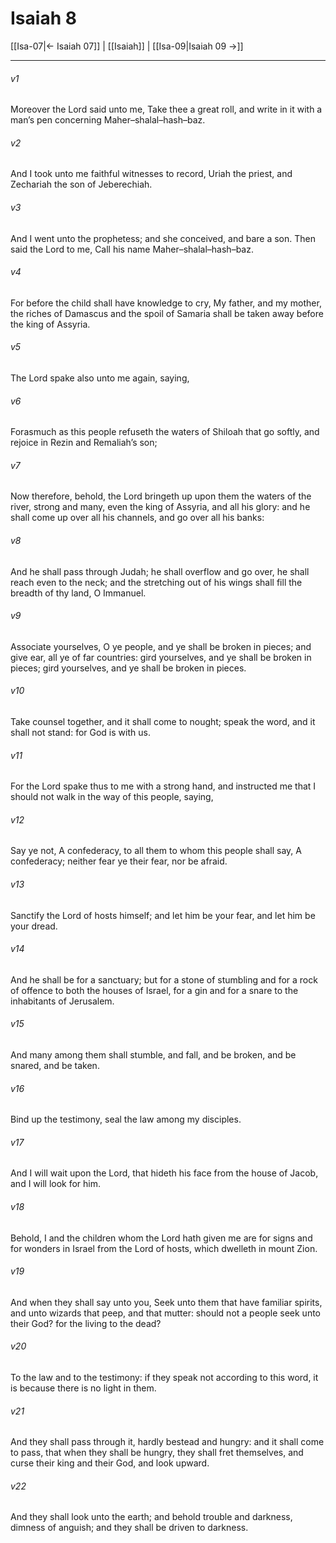 # Isaiah 8

[[Isa-07|← Isaiah 07]] | [[Isaiah]] | [[Isa-09|Isaiah 09 →]]
***

###### v1
Moreover the Lord said unto me, Take thee a great roll, and write in it with a man’s pen concerning Maher–shalal–hash–baz.
###### v2
And I took unto me faithful witnesses to record, Uriah the priest, and Zechariah the son of Jeberechiah.
###### v3
And I went unto the prophetess; and she conceived, and bare a son. Then said the Lord to me, Call his name Maher–shalal–hash–baz.
###### v4
For before the child shall have knowledge to cry, My father, and my mother, the riches of Damascus and the spoil of Samaria shall be taken away before the king of Assyria.
###### v5
The Lord spake also unto me again, saying,
###### v6
Forasmuch as this people refuseth the waters of Shiloah that go softly, and rejoice in Rezin and Remaliah’s son;
###### v7
Now therefore, behold, the Lord bringeth up upon them the waters of the river, strong and many, even the king of Assyria, and all his glory: and he shall come up over all his channels, and go over all his banks:
###### v8
And he shall pass through Judah; he shall overflow and go over, he shall reach even to the neck; and the stretching out of his wings shall fill the breadth of thy land, O Immanuel.
###### v9
Associate yourselves, O ye people, and ye shall be broken in pieces; and give ear, all ye of far countries: gird yourselves, and ye shall be broken in pieces; gird yourselves, and ye shall be broken in pieces.
###### v10
Take counsel together, and it shall come to nought; speak the word, and it shall not stand: for God is with us.
###### v11
For the Lord spake thus to me with a strong hand, and instructed me that I should not walk in the way of this people, saying,
###### v12
Say ye not, A confederacy, to all them to whom this people shall say, A confederacy; neither fear ye their fear, nor be afraid.
###### v13
Sanctify the Lord of hosts himself; and let him be your fear, and let him be your dread.
###### v14
And he shall be for a sanctuary; but for a stone of stumbling and for a rock of offence to both the houses of Israel, for a gin and for a snare to the inhabitants of Jerusalem.
###### v15
And many among them shall stumble, and fall, and be broken, and be snared, and be taken.
###### v16
Bind up the testimony, seal the law among my disciples.
###### v17
And I will wait upon the Lord, that hideth his face from the house of Jacob, and I will look for him.
###### v18
Behold, I and the children whom the Lord hath given me are for signs and for wonders in Israel from the Lord of hosts, which dwelleth in mount Zion.
###### v19
And when they shall say unto you, Seek unto them that have familiar spirits, and unto wizards that peep, and that mutter: should not a people seek unto their God? for the living to the dead?
###### v20
To the law and to the testimony: if they speak not according to this word, it is because there is no light in them.
###### v21
And they shall pass through it, hardly bestead and hungry: and it shall come to pass, that when they shall be hungry, they shall fret themselves, and curse their king and their God, and look upward.
###### v22
And they shall look unto the earth; and behold trouble and darkness, dimness of anguish; and they shall be driven to darkness. 
